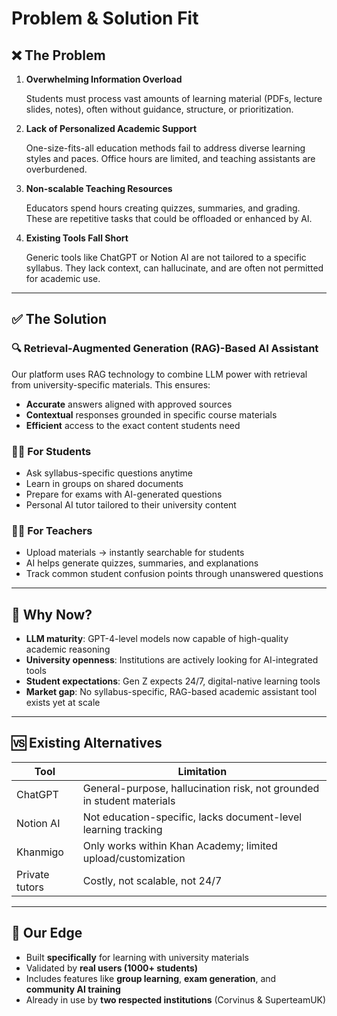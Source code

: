 # Problem & Solution Fit

## **❌ The Problem**

1. **Overwhelming Information Overload**

    Students must process vast amounts of learning material (PDFs, lecture slides, notes), often without guidance, structure, or prioritization.

2. **Lack of Personalized Academic Support**

    One-size-fits-all education methods fail to address diverse learning styles and paces. Office hours are limited, and teaching assistants are overburdened.

3. **Non-scalable Teaching Resources**

    Educators spend hours creating quizzes, summaries, and grading. These are repetitive tasks that could be offloaded or enhanced by AI.

4. **Existing Tools Fall Short**

    Generic tools like ChatGPT or Notion AI are not tailored to a specific syllabus. They lack context, can hallucinate, and are often not permitted for academic use.


---

## **✅ The Solution**

### **🔍 Retrieval-Augmented Generation (RAG)-Based AI Assistant**

Our platform uses RAG technology to combine LLM power with retrieval from university-specific materials. This ensures:

- **Accurate** answers aligned with approved sources
- **Contextual** responses grounded in specific course materials
- **Efficient** access to the exact content students need

### **👩‍🏫 For Students**

- Ask syllabus-specific questions anytime
- Learn in groups on shared documents
- Prepare for exams with AI-generated questions
- Personal AI tutor tailored to their university content

### **🧑‍🏫 For Teachers**

- Upload materials → instantly searchable for students
- AI helps generate quizzes, summaries, and explanations
- Track common student confusion points through unanswered questions

---

## **🎯 Why Now?**

- **LLM maturity**: GPT-4-level models now capable of high-quality academic reasoning
- **University openness**: Institutions are actively looking for AI-integrated tools
- **Student expectations**: Gen Z expects 24/7, digital-native learning tools
- **Market gap**: No syllabus-specific, RAG-based academic assistant tool exists yet at scale

---

## **🆚 Existing Alternatives**

| **Tool** | **Limitation** |
| --- | --- |
| ChatGPT | General-purpose, hallucination risk, not grounded in student materials |
| Notion AI | Not education-specific, lacks document-level learning tracking |
| Khanmigo | Only works within Khan Academy; limited upload/customization |
| Private tutors | Costly, not scalable, not 24/7 |

---

## **📌 Our Edge**

- Built **specifically** for learning with university materials
- Validated by **real users (1000+ students)**
- Includes features like **group learning**, **exam generation**, and **community AI training**
- Already in use by **two respected institutions** (Corvinus & SuperteamUK)
